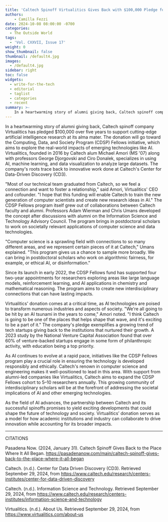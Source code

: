 ```yaml
---
title: 'Caltech Spinoff Virtualitics Gives Back with $100,000 Pledge for AI Research'
authors:
    - Camilla Fezzi
date: 2024-10-08 08:00:00 -0700
categories:
  - The Outside World
tags:
  - 'Vol. CXXVII, Issue 17'
weight: 0
show_thumbnail: false
thumbnail: /default4.jpg
images:
  - /default4.jpg
sidebar: right
toc: false
widgets:
  - write-for-the-tech
  - editorial
  - taglist
  - categories
  - recent
summary: >-
    In a heartwarming story of alumni giving back, Caltech spinoff company Virtualitics has pledged $100,000 over five years to support cutting-edge artificial intelligence research at its alma mater.
---
```


In a heartwarming story of alumni giving back, Caltech spinoff company Virtualitics has pledged $100,000 over five years to support cutting-edge artificial intelligence research at its alma mater. The donation will go toward the Computing, Data, and Society Program (CDSP) Fellows initiative, which aims to explore the real-world impacts of emerging technologies like AI. Virtualitics, founded in 2016 by Caltech alum Michael Amori (MS '07) along with professors George Djorgovski and Ciro Donalek, specializes in using AI, machine learning, and data visualization to analyze large datasets. The company's roots trace back to innovative work done at Caltech's Center for Data-Driven Discovery (CD3).

"Most of our technical team graduated from Caltech, so we feel a connection and want to foster a relationship," said Amori, Virtualitics' CEO and cofounder. "I hope that this funding will enable Caltech to train the new generation of computer scientists and create new research ideas in AI." The CDSP Fellows program itself grew out of collaborations between Caltech faculty and alumni. Professors Adam Wierman and Chris Umans developed the concept after discussions with alumni on the Information Science and Technology Advisory Council. The program brings in postdoctoral scholars to work on societally relevant applications of computer science and data technologies.

"Computer science is a sprawling field with connections to so many different areas, and we represent certain pieces of it at Caltech," Umans explained. "This program gives us a chance to sample more broadly. We can bring in postdoctoral scholars who work on algorithmic fairness, for example, or ethical AI, or disinformation."

Since its launch in early 2022, the CDSP Fellows fund has supported four two-year appointments for researchers exploring areas like large language models, reinforcement learning, and AI applications in chemistry and mathematical reasoning. The program aims to create new interdisciplinary connections that can have lasting impacts.

Virtualitics' donation comes at a critical time, as AI technologies are poised to transform numerous industries and aspects of society. "We're all going to be hit by an AI tsunami in the years to come," Amori noted. "I think Caltech is going to be one of the places that helps shape that wave, and it's exciting to be a part of it." The company's pledge exemplifies a growing trend of tech startups giving back to the institutions that nurtured their growth. A 2023 study by the National Venture Capital Association found that over 60% of venture-backed startups engage in some form of philanthropic activity, with education being a top priority.

As AI continues to evolve at a rapid pace, initiatives like the CDSP Fellows program play a crucial role in ensuring the technology is developed responsibly and ethically. Caltech's renown in computer science and engineering makes it well-positioned to lead in this area. With support from alumni-led companies like Virtualitics, Caltech aims to expand the CDSP Fellows cohort to 5–10 researchers annually. This growing community of interdisciplinary scholars will be at the forefront of addressing the societal implications of AI and other emerging technologies.

As the field of AI advances, the partnership between Caltech and its successful spinoffs promises to yield exciting developments that could shape the future of technology and society. Virtualitics’ donation serves as a model for how academic institutions and industry can collaborate to drive innovation while accounting for its broader impacts.

---

CITATIONS

Pasadena Now. (2024, January 31). Caltech Spinoff Gives Back to the Place Where It All Began. https://pasadenanow.com/main/caltech-spinoff-gives-back-to-the-place-where-it-all-began

Caltech. (n.d.). Center for Data Driven Discovery (CD3). Retrieved September 29, 2024, from https://www.caltech.edu/research/centers-institutes/center-for-data-driven-discovery

Caltech. (n.d.). Information Science and Technology. Retrieved September 29, 2024, from https://www.caltech.edu/research/centers-institutes/information-science-and-technology

Virtualitics. (n.d.). About Us. Retrieved September 29, 2024, from https://www.virtualitics.com/about-us